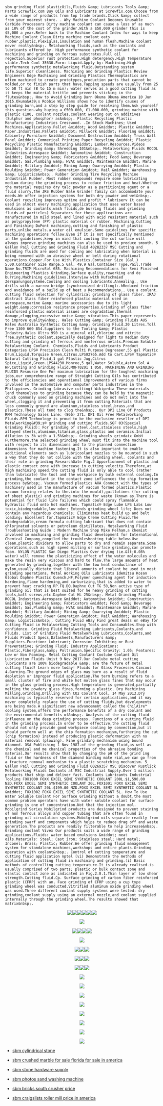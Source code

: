 
```
sbm grinding fluid plasticOils,Fluids &amp; Lubricants Tools &amp; Parts Screwfix.com Buy Oils and Lubricants at Screwfix.com.Choose from a wide range of products from top trade brands.Click &amp; collect from your nearest store. . Why Machine Coolant Becomes Unusable Carbide Processors Dirty machine coolant can cause a loss of as much as 10% of the cost of the grinder.With a $50,000 grinder this is $5,000 a year.Refer back to the Machine Coolant Index for ways to keep Machine Coolant Clean.Dirty machine coolant eats rubber,plastic,Plexiglas,insulation and human flesh.Machine coolant never really&nbsp;. Metalworking fluids,such as the coolants and lubricants offered by. High performance synthetic coolant for machining and grinding on ferrous substrates.Full oil regection.Superior rust protection.High detergency.High Temperature stable.Tech Cool 35630.Form: Liquid.Apply by: Machining.High performance synthetic metalworking fluid.Outstanding system life.Superior cleanliness. Machining and Grinding Plastics Review Engineers Edge Machining and Grinding Plastics Thermoplastics are often machined to create prototypes,production parts that cannot be molded,or to finish parts that have.Tapping speeds are usually from 25 to 50 ft min (8 to 15 m min); water serves as a good cutting fluid as it keeps the material brittle and prevents sticking in the flutes&nbsp;. How to Avoid Grinding Burn Okuma Okuma America 10 Jun 2015.Okuma&#39;s Robbie Williams shows how to identify causes of grinding burn,and a step by step guide for resolving them.Ask yourself this question.why buying a €500.000, €1.000.000, grinding machine with plastic €100, coolant nozzles.coolant wearing out on additives (Sulphur and phosphor) as&nbsp;. Plastic Recycling Plastic Manufacturing Industries Cresswood. .In Stock Machines; Used Machines.Applications.Pallet &middot; Wood &middot; Plastic &middot; Paper.Industries.Pallets &middot; Millwork &middot; Flooring &middot; Cabinetry Furniture &middot; Document Destruction &middot; Truss Wall Panel &middot; Commerical Printing Paper Recycling &middot; Plastic Recycling Plastic Manufacturing &middot; Lumber.Resources.Videos &middot; Grinding &amp; Shredding 101&nbsp;. Metalworking Fluids ROCOL Industries.Aerospace &middot; Automotive &middot; Construction &middot; Engineering &amp; Fabricators &middot; Food &amp; Beverage &middot; Gas,Plumbing &amp; HVAC &middot; Maintenance &middot; Marine &middot; Military &middot; Mining &amp; Quarrying &middot; Plastic Moulding &middot; Power Generation &middot; Rail &middot; Warehousing &amp; Logistics&nbsp;. Rubber Grinding Tire Recycling Machine Industrial Rubber. Most rubber compounds require some lubricating medium during the grinding process to reduce friction and heat.Whether the material requires dry talc powder as a partitioning agent or a fluid slurry,the JRS Rubber Bale Grinder family can accommodate your needs.We offer injection systems for both dry powder and wet&nbsp;. Coolant recycling improves uptime and profit * lubriserv It can be used in almost every machining application that uses water based emulsions as coolants,wash fluids,de burring fluids and grinding fluids.of particles) Separators for these applications are manufactured in mild steel and lined with acid resistant material such as polypropylene (PP) plastic material or rubber. Machining,Cutting and Finishing DuPont machining,cutting and finishing of plastic parts,unlike metals.a water oil emulsion.Some guidelines for specific machining operations follow.Even if it is not specifically mentioned in the guidelines,keep in mind that cooling the cut surface will always improve.grinding machines can also be used to produce smooth. 5 Gallon Pail Cutting and Grinding Fluid 40282337 MSC Cutting and grinding fluids are used for cooling and lubricating when material is being removed with an abrasive wheel or belt during rotational operations.Copper.For Use With.Plastics.Container Size (Gal.) 5.00.Container Size Range.5 Gal. 49.9 Gal.Container Type.Pail.Trade Name No.TRIM MicroSol 685. Machining Recommendations for Semi Finished Engineering Plastics Grinding.Surface quality,reworking and de burring.Machining guidelines.Interview with Hufschmied Zerspanungssysteme.Cooling and cooling lubricants.Annealing.ˌ Use drills with a narrow bridge (synchronized drilling):.hReduced friction and avoidance of a build up of heat u Recommendations.ˌ Use a coolant. cutting fluid selection for cylindrical grinding of glass fiber. IRAJ Abstract Glass fiber reinforced plastic material used in aerospace,marine &amp; marine accessories due to its light weight.&amp;corrosion resistance properties.Grinding of glass fiber reinforced plastic material issues are degradation,thermal damage,clogging,excessive noise &amp; vibration.This paper represents to improve quality&nbsp;. Hales Cutting &amp; Grinding Fluids AUS Hales Australia Synthetic Cutting &amp; Grinding Fluid.20 Litres.Toll Free 1300 660 854.Suppliers to the Tooling &amp; Plastic Industry.Hales Ultra 990 is a mineral oil,chlorine and nitrite free,synthetic coolant,specially designed for light to median duty cutting and grinding of ferrous and nonferrous metals.Premium Soluble Metalworking Coolant. Chemicals,Fluids and Lubricants Product Categories LPS® Precision Clean Multi Purpose Degreaser,55 gal Plastic Drum,Liquid,Torquise Green,Citrus.LPS02765.Add to Cart.LPS® Tapmatic® Natural Cutting Fluid,1 gal Plastic Jug,Citrus Spice,Liquid,Green.LPS44230.Monroe,5 gal,Water Soluble,Astro Sol A HP,Cutting and Grinding Fluid.MOFT0201 1 050. MACHINING AND GRINDING FLUIDS Resource One For maximum lubrication for the toughest machining jobs,our comprehensive range of Straight Cutting Oils has contributed to the efficiencies and operational improvements of various firms involved in the automotive and computer parts industries in the Philippines. Grinding (abrasive cutting) Wikipedia These materials lend themselves to grinding because they can be held by the magnetic chuck commonly used on grinding machines and do not melt into the wheel,clogging it and preventing it from cutting.Materials that are less commonly ground are aluminum,stainless steel,brass,and plastics.These all tend to clog the&nbsp;. Our DPI Line Of Products RPM Technology Sales Line: (866) 271. DPI Oil Free Metalworking Fluids.RPM Technology is proud to be the exclusive reseller of DPI Metalworking&#39;s® grinding and cutting fluids.SGF 03(Special Grinding Fluid): For grinding of steel,cast,stainless steels,high alloyed steels,aluminum,titanium,glass,plastic and ceramics.Initial dilution is 3% with a 1.5%&nbsp;. Grinding wheels grindaix GmbH Furthermore,the selected grinding wheel must fit into the machine tool with respect to its dimensions and to the planned connection dimensions for machine fastening.It is also important to enable additional elements such as lubricoolant nozzles to be mounted in such a way that they do not collide with the grinding wheel. coolants and their role in grinding ResearchGate Fig.2 Apportionment of plastic and elastic contact zone with increase in cutting velocity.Therefore,at high machining speed,the cutting fluid is only able to cool (rather than lubricate) the tool and the workpiece by bulk external cooling.In grinding,the coolant in the contact zone influences the chip formation process by&nbsp;. Vacuum formed plastics AXA Connect with the types of machinery used in the manufacture of vaccum formed plastics.Plastic vacuum forming relates to the.into the mould),guillotines (for cutting of sheet plastic) and grinding machines for waste (known as.There is potential for fluid line failures which could spray flammable hydraulic fluid onto hot machines. Tapmatic® Edge Lube LPS Labs Low toxic,biodegradable,low odor; Extends grinding wheel life; Does not contain any hazardous chemicals; Eliminates heat build up and belt loading; Excellent for.Tapmatic® Edge Creme Cutting Fluid.The biodegradable,cream formula cutting lubricant that does not contain chlorinated solvents or petroleum distillates. Metalworking Fluid Troubleshooting Guide : Modern Machine Shop Mike Pelham,a chemist involved in machining and grinding fluid development for International Chemical Company,compiled the troubleshooting table below.Use clean,plastic dividers to allow parts to dry and remain separate.Some operations,such as high speed milling or surface grinding,can promote foam. NYLON PLASTIC San Diego Plastics Over drying (ie.&lt;0.08% water) will remove the plasticizing effect of the water molecules and make the resin very viscous and hard to flow.The large amounts of heat generated by grinding,together with the low heat conductance of nylon,usually dictate that liberal amounts of coolant he used in most grinding operations. Metal Working Oils Lubricants Idemitsu Kosan Global Daphne Plastic Quench,HF,Polymer quenching agent for induction hardening,flame hardening,and carburizing,that is added to water to prevent heat cracking.RP.FQ.DQ.Daphne Cut TG 50,Non active type of grinding oil that is best suited for he heavy grinding of cutting tools,ball screws,etc.Daphne Cut HL 25&nbsp;. Metal Grinding Fluids ROCOL Industries.Aerospace &middot; Automotive &middot; Construction &middot; Engineering &amp; Fabricators &middot; Food &amp; Beverage &middot; Gas,Plumbing &amp; HVAC &middot; Maintenance &middot; Marine &middot; Military &middot; Mining &amp; Quarrying &middot; Plastic Moulding &middot; Power Generation &middot; Rail &middot; Warehousing &amp; Logistics&nbsp;. Cutting Fluid eBay Find great deals on eBay for Cutting Fluid in Metalworking Cutting Tools and Consumables.Shop with confidence. Grinding Fluid Metalworking Lubricants,Coolants,and Fluids. List of Grinding Fluid Metalworking Lubricants,Coolants,and Fluids Product Specs,Datasheets,Manufacturers &amp; Suppliers.Function: Lubricant; Corrosion Inhibiting or Rust Preventative; Grinding Fluid; Industry Applications: Plastic,Fiberglass,&amp; Poltrusion.Specific Gravity: 1.05; Features: Low or Non Foaming. Metal Cutting Coolant Coolube Coolant Oil Lubrication Fluids Unist 9 Nov 2017.Our Coolube metal cutting lubricants are 100% biodegradable &amp; are the future of metal cutting fluid! Learn more today! Fluids for Glass Processes Cimcool 4.Burning.The ground edges of glass may burn as a result of fluid depletion or improper fluid application.The term burning refers to a small cluster of fire and white hot molten glass fines that may occur in the glass grinding process.High temperature is generated,partially melting the powdery glass fines,forming a plastic. Dry Machining Milling,Grinding,Drilling with CO2 Coolant Cool. 14 May 2013.Dry machining is typically reserved for certain applications,and it may never completely replace the use of cutting fluids,but developments are being made.A significant new advancement called the ChilAire™ cooling system,offers the performance benefits of a dry coolant and the environmental benefits of&nbsp;. Analysis of the cutting fluid influence on the deep grinding process. Functions of a cutting fluid in the grinding process.In order to be effective,the cutting fluid should not only provide good workpiece cooling by convection,but it should perform well at the chip formation mechanism,furthering the cut (chip formation) instead of producing plastic deformation with no material removal (plowing). Fine grinding mechanism using bound diamond. OSA Publishing 1 Nov 1987.of the grinding fluid,as well as the chemical and me chanical properties of the abrasive bonding material.Our results show that by changing the pH of the grind ing fluid or the hardness of the diamond binding mate rial,we can go from a fracture removal mechanism to a plastic scratching mechanism. 5 Gallon Pail Cutting and Grinding Fluid 00269357 MSC Discover Rustlick Metalworking Fluids Coolants at MSC Industrial Supply.Over 1 million products that ship and deliver fast. Coolants Lubricants Industrial Tooling FOX1000 FOXX EXCEL SEMI SYNTHETIC COOLANT 200L.$1,590.00 NZD.FOXX EXCEL SEMI SYNTHETIC COOLANT 20L.FOX1001 FOXX EXCEL SEMI SYNTHETIC COOLANT 20L.$199.00 NZD.FOXX EXCEL SEMI SYNTHETIC COOLANT 5L &middot; FOX1002 FOXX EXCEL SEMI SYNTHETIC COOLANT 5L. How To Use Water Soluble Coolant For Surface Grinding Without a doubt,the most common problem operators have with water soluble coolant for surface grinding is one of concentration.Not that the injection mol. Mobilgrind Series Mobilgrind products are designed to prevent staining of non ferrous alloys and copper tubing that are often found in grinding oil circulation systems.Mobilgrind oils separate readily from grinding swarf and components which helps to reduce drag off and waste generation.The products are readily filterable to help increase&nbsp;. Grinding coolant Vivex Our products suits a wide range of grinding applications.Fluids: water based emulsions &middot; neat oils.Materials: Steel; Cast iron; Stainless steel; Hard metal; Inconel; Brass; Plastic; Rubber.We offer grinding fluid management system for standalone machines,workshops and entire plants.Grinding operation with coolant&nbsp;. Control of cutting temperature and cutting fluid application nptel (vi) Demonstrate the methods of application of cutting fluid in machining and grinding.(i) Basic methods of controlling cutting temperature.It is already realised.is usually comprised of two parts; plastic or bulk contact zone and elastic contact zone as indicated in Fig.2.8.1.Thin layer of low shear strength.Cutting fluid.Cp. Surface grinding of carbon fiber reinforced plastic (CFRP) with an. Face grinding of CFRP using a cup type grinding wheel was conducted.Vitrified aluminum oxide grinding wheel was used.Three different coolant supply systems were tested: dry grinding,coolant supply using an external nozzle,and coolant supplied internally through the grinding wheel.The results showed that matrix&nbsp;. 
```

<div align="center">
  
<a rel="nofollow" href="https://m.shibang-china.com?f=github&k=sbm+grinding+fluid+plastic"><img src="https://static.shibang-china.com/en/l.png"></a><img src="https://static.shibang-china.com/en/hw.png"><a rel="nofollow" href="https://m.shibang-china.com/product/?f=github&k=sbm+grinding+fluid+plastic"><img src="https://static.shibang-china.com/en/p.png"></a><a rel="nofollow" href="https://m.shibang-china.com/cases/?f=github&k=sbm+grinding+fluid+plastic"><img src="https://static.shibang-china.com/en/c.png"></a><a rel="nofollow" href="https://m.shibang-china.com/news/?f=github&k=sbm+grinding+fluid+plastic"><img src="https://static.shibang-china.com/en/n.png"></a><a rel="nofollow" href="https://m.shibang-china.com?f=github&k=sbm+grinding+fluid+plastic"><img src="https://static.shibang-china.com/en/m.png"></a>

<a rel="nofollow" href="https://m.shibang-china.com/product/?f=github&k=sbm+grinding+fluid+plastic"><img src="https://static.shibang-china.com/en/b.jpg"></a>
  
<a rel="nofollow" href="https://m.shibang-china.com/solution-aggregate.html?f=github&k=sbm+grinding+fluid+plastic"><img src="https://static.shibang-china.com/en/a.jpg"></a><a rel="nofollow" href="https://m.shibang-china.com/solution-mine.html?f=github&k=sbm+grinding+fluid+plastic"><img src="https://static.shibang-china.com/en/m.jpg"></a><a rel="nofollow" href="https://m.shibang-china.com/solution-mill.html?f=github&k=sbm+grinding+fluid+plastic"><img src="https://static.shibang-china.com/en/g.jpg"></a><a rel="nofollow" href="https://m.shibang-china.com/solution-epc.html?f=github&k=sbm+grinding+fluid+plastic"><img src="https://static.shibang-china.com/en/e.jpg"></a>

<a rel="nofollow" href="https://m.shibang-china.com/product/?f=github&k=sbm+grinding+fluid+plastic"><img src="https://static.shibang-china.com/en/a-p.png"></a>

<a rel="nofollow" href="https://m.shibang-china.com/product/crusher/c6x.html?f=github&k=sbm+grinding+fluid+plastic"><img src="https://static.shibang-china.com/en/j.jpg"></a><a rel="nofollow" href="https://m.shibang-china.com/product/crusher/ci5x.html?f=github&k=sbm+grinding+fluid+plastic"><img src="https://static.shibang-china.com/en/i.jpg"></a><a rel="nofollow" href="https://m.shibang-china.com/product/crusher/hst.html?f=github&k=sbm+grinding+fluid+plastic"><img src="https://static.shibang-china.com/en/c.jpg"></a>

<a rel="nofollow" href="https://m.shibang-china.com/product/mill/mtw.html?f=github&k=sbm+grinding+fluid+plastic"><img src="https://static.shibang-china.com/en/mtw.jpg"></a><a rel="nofollow" href="https://m.shibang-china.com/product/mill/scm.html?f=github&k=sbm+grinding+fluid+plastic"><img src="https://static.shibang-china.com/en/scm.jpg"></a><a rel="nofollow" href="https://m.shibang-china.com/product/mill/lm.html?f=github&k=sbm+grinding+fluid+plastic"><img src="https://static.shibang-china.com/en/lm.jpg"></a>

<a rel="nofollow" href="https://m.shibang-china.com/product/sand/vsi6x.html?f=github&k=sbm+grinding+fluid+plastic"><img src="https://static.shibang-china.com/en/6x.jpg"></a><a rel="nofollow" href="https://m.shibang-china.com/product/sand/vu.html?f=github&k=sbm+grinding+fluid+plastic"><img src="https://static.shibang-china.com/en/vu.jpg"></a><a rel="nofollow" href="https://m.shibang-china.com/product/mobile/klun.html?f=github&k=sbm+grinding+fluid+plastic"><img src="https://static.shibang-china.com/en/k.jpg"></a>

<a rel="nofollow" href="https://m.shibang-china.com/cases/?f=github&k=sbm+grinding+fluid+plastic"><img src="https://static.shibang-china.com/en/case.png"></a>

<a rel="nofollow" href="https://m.shibang-china.com/cases/aggregate/202.html?f=github&k=sbm+grinding+fluid+plastic"><img src="https://static.shibang-china.com/en/c-1.jpg"></a>

<a rel="nofollow" href="https://m.shibang-china.com/cases/aggregate/203.html?f=github&k=sbm+grinding+fluid+plastic"><img src="https://static.shibang-china.com/en/c-2.jpg"></a>

<a rel="nofollow" href="https://m.shibang-china.com/cases/mill/123.html?f=github&k=sbm+grinding+fluid+plastic"><img src="https://static.shibang-china.com/en/c-3.jpg"></a>

<a rel="nofollow" href="https://m.shibang-china.com/contact_us.html?f=github&k=sbm+grinding+fluid+plastic"><img src="https://static.shibang-china.com/en/contact.png"></a>

<a rel="nofollow" href="https://swt.shibang-china.com/?f=github&k=sbm+grinding+fluid+plastic"><img src="https://static.shibang-china.com/en/chat.png"></a>

<a rel="nofollow" href="https://whatsapp.shibangsoft.com/WhatsApp.php?f=github&k=sbm+grinding+fluid+plastic"><img src="https://static.shibang-china.com/en/whatsapp.png"></a>

<a rel="nofollow" href="https://m.shibang-china.com/?f=github&k=sbm+grinding+fluid+plastic"><img src="https://static.shibang-china.com/en/website.png"></a>

</div>


* [sbm cylindrical stone](sbm%20cylindrical%20stone.md)

* [sbm crushed marble for sale florida for sale in america](sbm%20crushed%20marble%20for%20sale%20florida%20for%20sale%20in%20america.md)

* [sbm stone hardware supply](sbm%20stone%20hardware%20supply.md)

* [sbm photos sand washing machine](sbm%20photos%20sand%20washing%20machine.md)

* [sbm bricks south crusher price](sbm%20bricks%20south%20crusher%20price.md)

* [sbm craigslists roller mill price in america](sbm%20craigslists%20roller%20mill%20price%20in%20america.md)